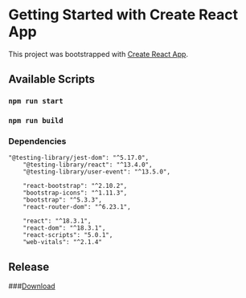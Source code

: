 # Getting Started with Create React App

This project was bootstrapped with [Create React App](https://github.com/facebook/create-react-app).

## Available Scripts



### `npm run start`


### `npm run build`

### Dependencies

```
"@testing-library/jest-dom": "^5.17.0",
    "@testing-library/react": "^13.4.0",
    "@testing-library/user-event": "^13.5.0",
    
    "react-bootstrap": "^2.10.2",
    "bootstrap-icons": "^1.11.3",
    "bootstrap": "^5.3.3",
    "react-router-dom": "^6.23.1",

    "react": "^18.3.1",
    "react-dom": "^18.3.1",
    "react-scripts": "5.0.1",
    "web-vitals": "^2.1.4"
```

## Release
###[Download](https://github.com/withziang/webDev-frontend-template-jsx-react-bootstrap/archive/refs/tags/v1.0.0.zip)
